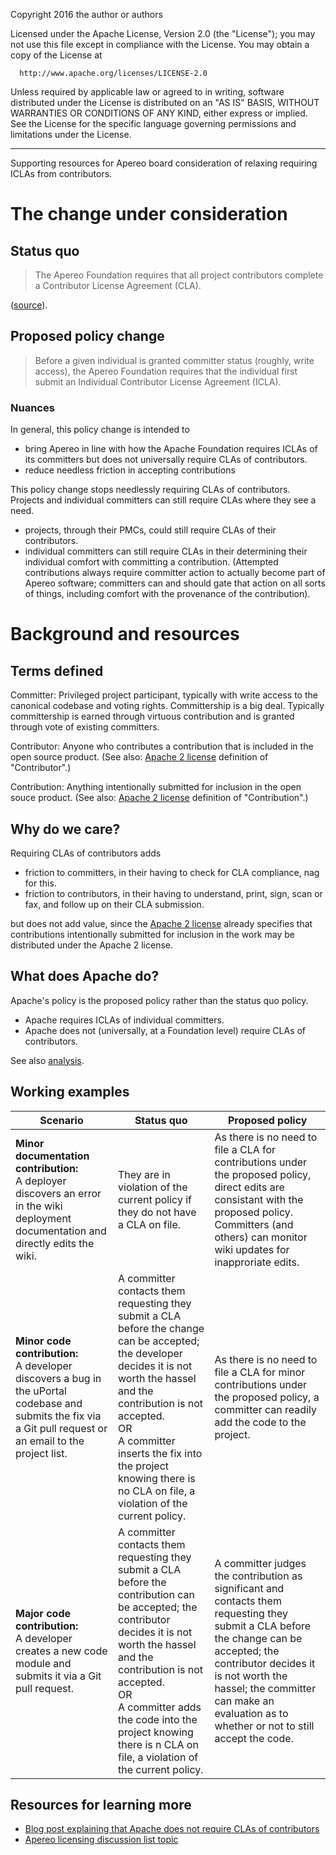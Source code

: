Copyright 2016 the author or authors

  Licensed under the Apache License, Version 2.0 (the "License");
  you may not use this file except in compliance with the License.
  You may obtain a copy of the License at

      http://www.apache.org/licenses/LICENSE-2.0

  Unless required by applicable law or agreed to in writing, software
  distributed under the License is distributed on an "AS IS" BASIS,
  WITHOUT WARRANTIES OR CONDITIONS OF ANY KIND, either express or implied.
  See the License for the specific language governing permissions and
  limitations under the License.

-----

Supporting resources for Apereo board consideration of relaxing requiring ICLAs from contributors.

# The change under consideration

## Status quo

> The Apereo Foundation requires that all project contributors complete a Contributor License Agreement (CLA).

([source](https://www.apereo.org/licensing/agreements)).

## Proposed policy change

> Before a given individual is granted committer status (roughly, write access), the Apereo Foundation requires that the individual first submit an Individual Contributor License Agreement (ICLA).

### Nuances

In general, this policy change is intended to 

* bring Apereo in line with how the Apache Foundation requires ICLAs of its committers but does not universally require CLAs of contributors.
* reduce needless friction in accepting contributions

This policy change stops needlessly requiring CLAs of contributors. Projects and individual committers can still require CLAs where they see a need.

* projects, through their PMCs, could still require CLAs of their contributors.
* individual committers can still require CLAs in their determining their individual comfort with committing a contribution. (Attempted contributions always require committer action to actually become part of Apereo software; committers can and should gate that action on all sorts of things, including comfort with the provenance of the contribution).

# Background and resources

## Terms defined

Committer: Privileged project participant, typically with write access to the canonical codebase and voting rights. Committership is a big deal. Typically committership is earned through virtuous contribution and is granted through vote of existing committers.

Contributor: Anyone who contributes a contribution that is included in the open source product. (See also: [Apache 2 license][] definition of "Contributor".)

Contribution: Anything intentionally submitted for inclusion in the open souce product. (See also: [Apache 2 license][] definition of "Contribution".)

## Why do we care?

Requiring CLAs of contributors adds

* friction to committers, in their having to check for CLA compliance, nag for this.
* friction to contributors, in their having to understand, print, sign, scan or fax, and follow up on their CLA submission.

but does not add value, since the [Apache 2 license][] already specifies that contributions intentionally submitted for inclusion in the work may be distributed under the Apache 2 license.

## What does Apache do?

Apache's policy is the proposed policy rather than the status quo policy.

* Apache requires ICLAs of individual committers.
* Apache does not (universally, at a Foundation level) require CLAs of contributors.

See also [analysis](http://apetro.ghost.io/apache-contributors-no-cla/).

## Working examples

| Scenario  | Status quo | Proposed policy |
|---|---|---|
| **Minor documentation contribution:**<br> A deployer discovers an error in the wiki deployment documentation and directly edits the wiki.  | They are in violation of the current policy if they do not have a CLA on file. |  As there is no need to file a CLA for  contributions under the proposed policy, direct edits are consistant with the proposed policy. Committers (and others) can monitor wiki updates for inapproriate edits. |
| **Minor code contribution:**<br> A developer discovers a bug in the uPortal codebase and submits the fix via a Git pull request or an email to the project list. | A committer contacts them requesting they submit a CLA before the change can be accepted; the developer decides it is not worth the hassel and the contribution is not accepted. <br>OR<br> A committer inserts the fix into the project knowing there is no CLA on file, a violation of the current policy. | As there is no need to file a CLA for minor contributions under the proposed policy, a committer can readily add the code to the project. |
| **Major code contribution:**<br> A developer creates a new code module and submits it via a Git pull request. | A committer contacts them requesting they submit a CLA before the contribution can be accepted; the contributor decides it is not worth the hassel and the contribution is not accepted. <br>OR<br> A committer adds the code into the project knowing there is n CLA on file, a violation of the current policy. | A committer judges the contribution as significant and contacts them requesting they submit a CLA before the change can be accepted; the contributor decides it is not worth the hassel; the committer can make an evaluation as to whether or not to still accept the code. |

## Resources for learning more

* [Blog post explaining that Apache does not require CLAs of contributors](http://apetro.ghost.io/apache-contributors-no-cla/)
* [Apereo licensing discussion list topic](https://groups.google.com/a/apereo.org/d/topic/licensing-discuss/c1puG3RKZcA/discussion)

[Apache 2 license]: http://www.apache.org/licenses/LICENSE-2.0
